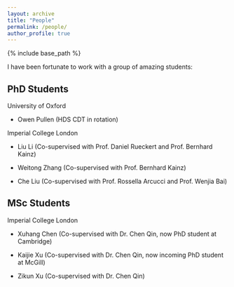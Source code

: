 ```yaml
---
layout: archive
title: "People"
permalink: /people/
author_profile: true
---
```


{% include base_path %}

I have been fortunate to work with a group of amazing students:

PhD Students
------
University of Oxford

- Owen Pullen (HDS CDT in rotation) 

Imperial College London

- Liu Li (Co-supervised with Prof. Daniel Rueckert and Prof. Bernhard Kainz)

- Weitong Zhang (Co-supervised with Prof. Bernhard Kainz)

- Che Liu (Co-supervised with Prof. Rossella Arcucci and Prof. Wenjia Bai)

MSc Students
---

Imperial College London 

- Xuhang Chen (Co-supervised with Dr. Chen Qin, now PhD student at Cambridge)

- Kaijie Xu (Co-supervised with Dr. Chen Qin, now incoming PhD student at McGill)

- Zikun Xu (Co-supervised with Dr. Chen Qin)

<br />

